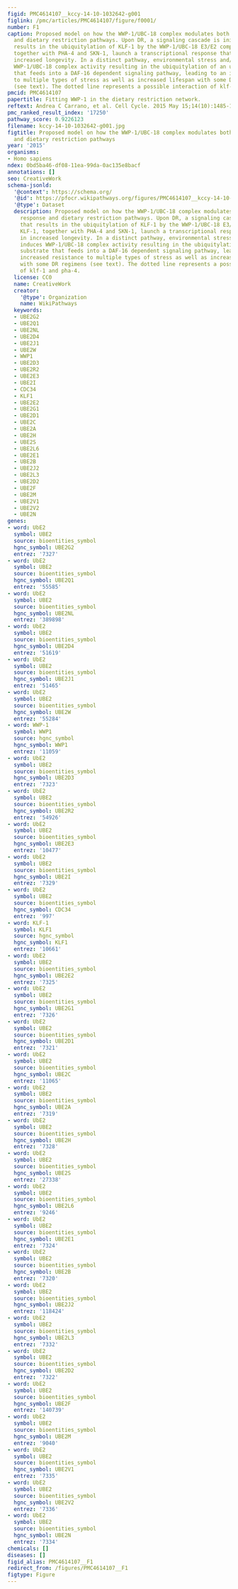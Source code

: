 ```yaml
---
figid: PMC4614107__kccy-14-10-1032642-g001
figlink: /pmc/articles/PMC4614107/figure/f0001/
number: F1
caption: Proposed model on how the WWP-1/UBC-18 complex modulates both stress response
  and dietary restriction pathways. Upon DR, a signaling cascade is initiated that
  results in the ubiquitylation of KLF-1 by the WWP-1/UBC-18 E3/E2 complex. KLF-1,
  together with PHA-4 and SKN-1, launch a transcriptional response that results in
  increased longevity. In a distinct pathway, environmental stress and/or DR induces
  WWP-1/UBC-18 complex activity resulting in the ubiquitylation of an unknown substrate
  that feeds into a DAF-16 dependent signaling pathway, leading to an increased resistance
  to multiple types of stress as well as increased lifespan with some DR regimens
  (see text). The dotted line represents a possible interaction of klf-1 and pha-4.
pmcid: PMC4614107
papertitle: Fitting WWP-1 in the dietary restriction network.
reftext: Andrea C Carrano, et al. Cell Cycle. 2015 May 15;14(10):1485-1486.
pmc_ranked_result_index: '17250'
pathway_score: 0.9226123
filename: kccy-14-10-1032642-g001.jpg
figtitle: Proposed model on how the WWP-1/UBC-18 complex modulates both stress response
  and dietary restriction pathways
year: '2015'
organisms:
- Homo sapiens
ndex: 0bd5ba46-df08-11ea-99da-0ac135e8bacf
annotations: []
seo: CreativeWork
schema-jsonld:
  '@context': https://schema.org/
  '@id': https://pfocr.wikipathways.org/figures/PMC4614107__kccy-14-10-1032642-g001.html
  '@type': Dataset
  description: Proposed model on how the WWP-1/UBC-18 complex modulates both stress
    response and dietary restriction pathways. Upon DR, a signaling cascade is initiated
    that results in the ubiquitylation of KLF-1 by the WWP-1/UBC-18 E3/E2 complex.
    KLF-1, together with PHA-4 and SKN-1, launch a transcriptional response that results
    in increased longevity. In a distinct pathway, environmental stress and/or DR
    induces WWP-1/UBC-18 complex activity resulting in the ubiquitylation of an unknown
    substrate that feeds into a DAF-16 dependent signaling pathway, leading to an
    increased resistance to multiple types of stress as well as increased lifespan
    with some DR regimens (see text). The dotted line represents a possible interaction
    of klf-1 and pha-4.
  license: CC0
  name: CreativeWork
  creator:
    '@type': Organization
    name: WikiPathways
  keywords:
  - UBE2G2
  - UBE2Q1
  - UBE2NL
  - UBE2D4
  - UBE2J1
  - UBE2W
  - WWP1
  - UBE2D3
  - UBE2R2
  - UBE2E3
  - UBE2I
  - CDC34
  - KLF1
  - UBE2E2
  - UBE2G1
  - UBE2D1
  - UBE2C
  - UBE2A
  - UBE2H
  - UBE2S
  - UBE2L6
  - UBE2E1
  - UBE2B
  - UBE2J2
  - UBE2L3
  - UBE2D2
  - UBE2F
  - UBE2M
  - UBE2V1
  - UBE2V2
  - UBE2N
genes:
- word: UbE2
  symbol: UBE2
  source: bioentities_symbol
  hgnc_symbol: UBE2G2
  entrez: '7327'
- word: UbE2
  symbol: UBE2
  source: bioentities_symbol
  hgnc_symbol: UBE2Q1
  entrez: '55585'
- word: UbE2
  symbol: UBE2
  source: bioentities_symbol
  hgnc_symbol: UBE2NL
  entrez: '389898'
- word: UbE2
  symbol: UBE2
  source: bioentities_symbol
  hgnc_symbol: UBE2D4
  entrez: '51619'
- word: UbE2
  symbol: UBE2
  source: bioentities_symbol
  hgnc_symbol: UBE2J1
  entrez: '51465'
- word: UbE2
  symbol: UBE2
  source: bioentities_symbol
  hgnc_symbol: UBE2W
  entrez: '55284'
- word: WWP-1
  symbol: WWP1
  source: hgnc_symbol
  hgnc_symbol: WWP1
  entrez: '11059'
- word: UbE2
  symbol: UBE2
  source: bioentities_symbol
  hgnc_symbol: UBE2D3
  entrez: '7323'
- word: UbE2
  symbol: UBE2
  source: bioentities_symbol
  hgnc_symbol: UBE2R2
  entrez: '54926'
- word: UbE2
  symbol: UBE2
  source: bioentities_symbol
  hgnc_symbol: UBE2E3
  entrez: '10477'
- word: UbE2
  symbol: UBE2
  source: bioentities_symbol
  hgnc_symbol: UBE2I
  entrez: '7329'
- word: UbE2
  symbol: UBE2
  source: bioentities_symbol
  hgnc_symbol: CDC34
  entrez: '997'
- word: KLF-1
  symbol: KLF1
  source: hgnc_symbol
  hgnc_symbol: KLF1
  entrez: '10661'
- word: UbE2
  symbol: UBE2
  source: bioentities_symbol
  hgnc_symbol: UBE2E2
  entrez: '7325'
- word: UbE2
  symbol: UBE2
  source: bioentities_symbol
  hgnc_symbol: UBE2G1
  entrez: '7326'
- word: UbE2
  symbol: UBE2
  source: bioentities_symbol
  hgnc_symbol: UBE2D1
  entrez: '7321'
- word: UbE2
  symbol: UBE2
  source: bioentities_symbol
  hgnc_symbol: UBE2C
  entrez: '11065'
- word: UbE2
  symbol: UBE2
  source: bioentities_symbol
  hgnc_symbol: UBE2A
  entrez: '7319'
- word: UbE2
  symbol: UBE2
  source: bioentities_symbol
  hgnc_symbol: UBE2H
  entrez: '7328'
- word: UbE2
  symbol: UBE2
  source: bioentities_symbol
  hgnc_symbol: UBE2S
  entrez: '27338'
- word: UbE2
  symbol: UBE2
  source: bioentities_symbol
  hgnc_symbol: UBE2L6
  entrez: '9246'
- word: UbE2
  symbol: UBE2
  source: bioentities_symbol
  hgnc_symbol: UBE2E1
  entrez: '7324'
- word: UbE2
  symbol: UBE2
  source: bioentities_symbol
  hgnc_symbol: UBE2B
  entrez: '7320'
- word: UbE2
  symbol: UBE2
  source: bioentities_symbol
  hgnc_symbol: UBE2J2
  entrez: '118424'
- word: UbE2
  symbol: UBE2
  source: bioentities_symbol
  hgnc_symbol: UBE2L3
  entrez: '7332'
- word: UbE2
  symbol: UBE2
  source: bioentities_symbol
  hgnc_symbol: UBE2D2
  entrez: '7322'
- word: UbE2
  symbol: UBE2
  source: bioentities_symbol
  hgnc_symbol: UBE2F
  entrez: '140739'
- word: UbE2
  symbol: UBE2
  source: bioentities_symbol
  hgnc_symbol: UBE2M
  entrez: '9040'
- word: UbE2
  symbol: UBE2
  source: bioentities_symbol
  hgnc_symbol: UBE2V1
  entrez: '7335'
- word: UbE2
  symbol: UBE2
  source: bioentities_symbol
  hgnc_symbol: UBE2V2
  entrez: '7336'
- word: UbE2
  symbol: UBE2
  source: bioentities_symbol
  hgnc_symbol: UBE2N
  entrez: '7334'
chemicals: []
diseases: []
figid_alias: PMC4614107__F1
redirect_from: /figures/PMC4614107__F1
figtype: Figure
---
```

